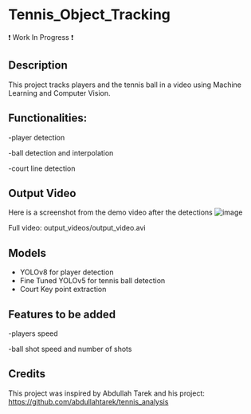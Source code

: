 # Tennis_Object_Tracking

❗ Work In Progress ❗

## Description
This project tracks players and the tennis ball in a video using Machine Learning and Computer Vision. 

## Functionalities:
 
 -player detection
 
 -ball detection and interpolation
 
 -court line detection

 ## Output Video
 Here is a screenshot from the demo video after the detections
 ![image](https://github.com/user-attachments/assets/170a50c6-3566-4c6e-b1ad-f5c963ef3dea)

 Full video: output_videos/output_video.avi

 ## Models

 + YOLOv8 for player detection
 + Fine Tuned YOLOv5 for tennis ball detection
 + Court Key point extraction

 ## Features to be added
 -players speed
 
 -ball shot speed and number of shots

 ## Credits
 This project was inspired by Abdullah Tarek and his project: https://github.com/abdullahtarek/tennis_analysis
